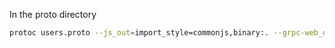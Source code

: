 In the proto directory

```bash
protoc users.proto --js_out=import_style=commonjs,binary:. --grpc-web_out=import_style=typescript,mode=grpcwebtext:.
```
